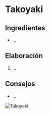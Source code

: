 # Takoyaki
## Ingredientes
- ...
## Elaboración
1. ...
## Consejos
- ...

![Takoyaki](https://github.com/gwannon/Recetas/blob/main/takoyaki.jpeg?raw=true)
